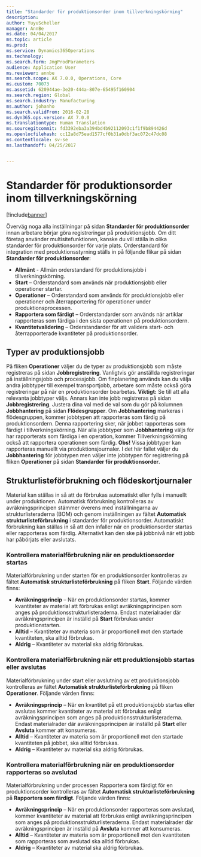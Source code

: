 ```yaml
---
title: "Standarder för produktionsorder inom tillverkningskörning"
description: 
author: YuyuScheller
manager: AnnBe
ms.date: 04/04/2017
ms.topic: article
ms.prod: 
ms.service: Dynamics365Operations
ms.technology: 
ms.search.form: JmgProdParameters
audience: Application User
ms.reviewer: annbe
ms.search.scope: AX 7.0.0, Operations, Core
ms.custom: 70073
ms.assetid: 620944ae-3e20-444a-807e-65495f160904
ms.search.region: Global
ms.search.industry: Manufacturing
ms.author: johanho
ms.search.validFrom: 2016-02-28
ms.dyn365.ops.version: AX 7.0.0
ms.translationtype: Human Translation
ms.sourcegitcommit: fd3392eba3a394bd4b92112093c1f1f9b894426d
ms.openlocfilehash: cc12a8d75ead1577cf0b31a0dbf3ac072c47dc08
ms.contentlocale: sv-se
ms.lasthandoff: 04/25/2017


---
```


# <a name="production-order-defaults-in-manufacturing-execution"></a>Standarder för produktionsorder inom tillverkningskörning

[!include[banner](../includes/banner.md)]




Överväg noga alla inställningar på sidan **Standarder för produktionsorder** innan arbetare börjar göra registreringar på produktionsjobb. Om ditt företag använder multisitefunktionen, kanske du vill ställa in olika standarder för produktionsorder för varje plats. Orderstandard för integration med produktionsstyrning ställs in på följande flikar på sidan **Standarder för produktionsorder**:

-   **Allmänt** - Allmän orderstandard för produktionsjobb i tillverkningskörning.
-   **Start** – Orderstandard som används när produktionsjobb eller operationer startar.
-   **Operationer** – Orderstandard som används för produktionsjobb eller operationer och återrapportering för operationer under produktionsprocessen.
-   **Rapportera som färdigt** – Orderstandarder som används när artiklar rapporteras som färdiga i den sista operationen på produktionsordern.
-   **Kvantitetvalidering** – Orderstandarder för att validera start- och återrapporterade kvantiteter på produktionsorder.

## <a name="types-of-production-jobs"></a>Typer av produktionsjobb
På fliken **Operationer** väljer du de typer av produktionsjobb som måste registreras på sidan **Jobbregistrering**. Vanligtvis gör anställda registreringar på inställningsjobb och processjobb. Om finplanering används kan du välja andra jobbtyper till exempel transportjobb, arbetare som måste också göra registreringar på när en produktionsorder bearbetas. **Viktigt:** Se till att alla relevanta jobbtyper väljs. Annars kan inte jobb registreras på sidan **Jobbregistrering**. Justera dina val med de val som du gör på kolumnen **Jobbhantering** på sidan **Flödesgrupper**. Om **Jobbhantering** markeras i flödesgruppen, kommer jobbtypen att rapporteras som färdig på produktionsordern. Denna rapportering sker, när jobbet rapporteras som färdigt i tillverkningskörning. När alla jobbtyper som **Jobbhantering** väljs för har rapporterats som färdiga i en operation, kommer Tillverkningskörning också att rapportera operationen som färdig. **Obs!** Vissa jobbtyper kan rapporteras manuellt via produktionsjournaler. I det här fallet väljer du **Jobbhantering** för jobbtypen men väljer inte jobbtypen för registrering på fliken **Operationer** på sidan **Standarder för produktionsorder**.

## <a name="bom-consumption-and-picking-list-journals"></a>Strukturlisteförbrukning och flödeskortjournaler
Material kan ställas in så att de förbrukas automatiskt eller fylls i manuellt under produktionen. Automatisk förbrukning kontrolleras av avräkningsprincipen stämmer överens med inställningarna av strukturlisteraderna (BOM) och genom inställningen av fältet **Automatisk strukturlisteförbrukning** i standarder för produktionsorder. Automatiskt förbrukning kan ställas in så att den infaller när en produktionsorder startas eller rapporteras som färdig. Alternativt kan den ske på jobbnivå när ett jobb har påbörjats eller avslutats.

### <a name="controlling-material-consumption-when-a-production-order-is-started"></a>Kontrollera materialförbrukning när en produktionsorder startas

Materialförbrukning under starten för en produktionsorder kontrolleras av fältet **Automatisk strukturlisteförbrukning** på fliken **Start**. Följande värden finns:

-   **Avräkningsprincip** – När en produktionsorder startas, kommer kvantiteter av material att förbrukas enligt avräkningsprincipen som anges på produktionsstrukturlisteraderna. Endast materialrader där avräkningsprincipen är inställd på **Start** förbrukas under produktionstarten.
-   **Alltid** – Kvantiteter av materia som är proportionell mot den startade kvantiteten, ska alltid förbrukas.
-   **Aldrig** – Kvantiteter av material ska aldrig förbrukas.

### <a name="controlling-material-consumption-when-a-production-job-is-started-or-completed"></a>Kontrollera materialförbrukning när ett produktionsjobb startas eller avslutas

Materialförbrukning under start eller avslutning av ett produktionsjobb kontrolleras av fältet **Automatisk strukturlisteförbrukning** på fliken **Operationer**. Följande värden finns:

-   **Avräkningsprincip** – När en kvantitet på ett produktionsjobb startas eller avslutas kommer kvantiteter av material att förbrukas enligt avräkningsprincipen som anges på produktionsstrukturlisteraderna. Endast materialrader där avräkningsprincipen är inställd på **Start** eller **Avsluta** kommer att konsumeras.
-   **Alltid** – Kvantiteter av materia som är proportionell mot den startade kvantiteten på jobbet, ska alltid förbrukas.
-   **Aldrig** – Kvantiteter av material ska aldrig förbrukas.

### <a name="controlling-material-consumption-when-a-production-order-is-reported-as-finished"></a>Kontrollera materialförbrukning när en produktionsorder rapporteras so avslutad

Materialförbrukning under processen Rapportera som färdigt för en produktionsorder kontrolleras av fältet **Automatisk strukturlisteförbrukning** på **Rapportera som färdigt**. Följande värden finns:

-   **Avräkningsprincip** – När en produktionsorder rapporteras som avslutad, kommer kvantiteter av material att förbrukas enligt avräkningsprincipen som anges på produktionsstrukturlisteraderna. Endast materialrader där avräkningsprincipen är inställd på **Avsluta** kommer att konsumeras.
-   **Alltid** – Kvantiteter av materia som är proportionell mot den kvantiteten som rapporteras som avslutad ska alltid förbrukas.
-   **Aldrig** – Kvantiteter av material ska aldrig förbrukas.





